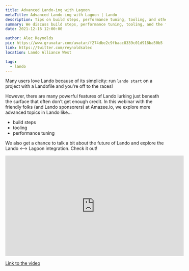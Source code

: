 ```yaml
---
title: Advanced Lando-ing with Lagoon 
metaTitle: Advanced Lando-ing with Lagoon | Lando
description: Tips on build steps, performance tuning, tooling, and other advanced Lando techniques.
summary: We discuss build steps, performance tuning, tooling, and the future of the Lando project with our friends at Amazee.io.
date: 2021-12-16 12:00:00

author: Alec Reynolds
pic: https://www.gravatar.com/avatar/f274dbe2c9fbaac8339c01d918ba50b5
link: https://twitter.com/reynoldsalec
location: Lando Alliance West

tags:
  - lando
---
```


Many users love Lando because of its simplicity: run `lando start` on a project with a Landofile and you're off to the races!

However, there are many powerful features of Lando lurking just beneath the surface that often don't get enough credit. In this webinar with the friendly folks (and Lando sponsorers) at Amazee.io, we explore more advanced topics in Lando like...

- build steps
- tooling
- performance tuning

We also get a chance to talk a bit about the future of Lando and explore the Lando <--> Lagoon integration. Check it out!

<iframe width="560" height="315" src="https://www.youtube.com/embed/au4F2KKwyOM" title="YouTube video player" frameborder="0" allow="accelerometer; autoplay; clipboard-write; encrypted-media; gyroscope; picture-in-picture" allowfullscreen></iframe>


[Link to the video](https://youtu.be/au4F2KKwyOM)
